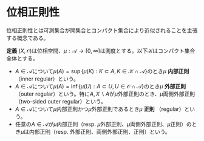 
# 位相正則性

位相正則性とは可測集合が開集合とコンパクト集合により近似されることを主張する概念である。

__定義__ $(X, \mathcal{O})$は位相空間、$\mu:\mathscr{A}\rightarrow [0, \infty]$は測度とする。以下$\mathcal{K}$はコンパクト集合全体とする。

- $A\in\mathscr{A}$について$\mu (A)=\sup\lbrace \mu (K) : K\subset A, K\in\mathcal{K}\cap\mathscr{A} \rbrace$のとき$\mu$ **内部正則**（inner regular）という。
- $A\in\mathscr{A}$について$\mu (A)=\inf\lbrace \mu (U) : A\subset U, U\in\mathcal{O}\cap\mathscr{A} \rbrace$のとき$\mu$ **外部正則** （outer regular）という。特に$A, X\backslash A$が$\mu$外部正則のとき、$\mu$両側外部正則（two-sided outer regular）という。
- $A\in\mathscr{A}$について$\mu$内部正則かつ$\mu$外部正則であるとき$\mu$ **正則** （regular）という。
- 任意の$A\in\mathscr{A}$が$\mu$内部正則（resp. $\mu$外部正則、$\mu$両側外部正則、$\mu$正則）のとき$\mu$は内部正則（resp. 外部正則、両側外部正則、正則）という。

<!--
　特に$\sigma[\mathcal{O}]\subset\mathscr{A}$のとき、$A\in\mathscr{A}$が$\mu$-外部正則であることと、
任意の$\varepsilon>0$に対して開集合$G$が存在して$A\subset G, \mu (G\backslash A)=0$
とできることは同値になる。そこで$\mu$-外部正則な集合全体を$\mathscr{A}_{+}$と表す。
また両側$\mu$-外部正則な集合全体を$\mathscr{A}_{0}$と書く。
$A\in\mathscr{A}$が両側$\mu$-外部正則であることと、任意の$\varepsilon>0$に対して開集合$G$と閉集合$F$が存在して
$F\subset A\subset G, \mu (G\backslash F)<\varepsilon$とできることは同値である。

　以下$\sigma[\mathcal{O}]\subset\mathscr{A}$であるとする。

\begin{Prop}
$\mathscr{A}_{+}$は可算和で閉じる。
\end{Prop}
\begin{Proof}
$\{A_{n}\}\subset\mathscr{A}_{+}, A:=\bigcup A_{n}$とする。$\varepsilon>0$に対して開集合$G_{n}$を$A_{n}\subset G_{n}$かつ
\[ \mu (G_{n}\backslash A_{n})<\frac{\varepsilon}{2^{n}} \]
を満たすように取れる。$G:=\bigcup G_{n}$と置けば開集合で$G\backslash A\subset\bigcup G_{n}\backslash A_{n}$であるから
$\mu (G\backslash A)\le\sum\mu (G_{n}\backslash A_{n})<\varepsilon$が成り立つ。故に$A\in\mathscr{A}_{+}$を得る。
\end{Proof}

　開集合の加算交叉で表される集合を$G_{\delta}$-集合または内極限集合と言った。
同様に閉集合の加算和で表される集合を$F_{\sigma}$-集合と言う。

\begin{Def}
任意の閉集合が$G_{\delta}$集合であるとき、その位相空間は$G_{\delta}$空間と呼ぶ。
\footnote{あるいは同値な定義として任意の開集合が$F_{\sigma}$集合のとき$F_{\sigma}$空間と言っても良い。}
\end{Def}

　例えば距離空間$(X, \rho)$は$G_{\delta}$空間である。実際開集合$O$に対して
\[ F_{n}:=\left\{x\in X\mid \rho(x, X\backslash O)\le\frac{1}{n}\right\} \]
と定めれば$F_{n}$は閉集合で、かつ$O=\bigcup F_{n}$と表せる。

\begin{Prop}
$\mu$が有限なら$\mathscr{A}_{+}$は可算交叉で閉じる。
特に位相空間$(X, \mathcal{O})$が$G_{\delta}$空間なら$\mathcal{O}\subset\mathscr{A}_{0}$が成り立つ。
このとき$\mathscr{A}_{0}$は$\sigma$-加法族だから$\sigma[\mathcal{O}]\subset\mathscr{A}_{0}$が成り立つ。
\end{Prop}
\begin{Proof}
$\mu$は有限とする。$\{A_{n}\}\subset\mathscr{A}_{+}, A:=\bigcap A_{n}$とする。
$\varepsilon>0$に対して開集合$G_{n}$を$A_{n}\subset G_{n}$かつ
\[ \mu (G_{n}\backslash A_{n})<\frac{\varepsilon}{2^{n+1}} \]
を満たすように取れる。$G:=\bigcap G_{n}\in\mathscr{A}$と置く。
ここで$H_{n}:=\bigcap_{j=1}^{n}G_{j}$は$A$を含む開集合であって$H_{n}\searrow G$を満たす。
$\mu$は有限だから測度の減少列連続性より、ある番号$N$が存在して
\[ \mu (H_{N}\backslash G)<\frac{\varepsilon}{2} \]
を満たす。$G\backslash A\subset \bigcup (G_{n}\backslash A_{n})$であるから
\[ \mu (H_{N}\backslash A)\le\mu (H_{N}\backslash G)+\mu (G\backslash A)
<\frac{\varepsilon}{2}+\sum\mu (G_{n}\backslash A_{n})\le\varepsilon \]
を得る。

　$\mathcal{O}\subset\mathscr{A}_{+}$は明らか。$X\backslash O$は閉集合だから、$G_{\delta}$-空間の定義により可算個の開集合$O_{n}$を用いて
$X\backslash O=\bigcap O_{n}$と表せる。故に$X\backslash O\in\mathscr{A}_{+}$なので$\mathcal{O}\subset\mathscr{A}_{0}$を得る。
$\mathscr{A}_{0}$は$\sigma$-加法族になるので$\sigma[\mathcal{O}]\subset\mathscr{A}_{0}$が分かる。
\end{Proof}

\begin{Prop}
測度$\mu$に対し、ある$\{B_{n}\}\subset\mathcal{O}$が存在して$B_{n}\nearrow X, \mu (B_{n})<\infty$を満たすとする。
このとき$\sigma[\mathcal{O}]\subset\mathscr{A}_{0}$が成り立つ。
\end{Prop}
\begin{Proof}
$B\in\mathscr{A}$に対して$\mu_{n}(B):=\mu (B\cap B_{n})$と定めると$\mu_{n}:\mathscr{A}\rightarrow [0, \infty]$は有限測度となる。
$A\in\sigma[\mathcal{O}]$及び$\varepsilon>0$を取る。このとき$A\cap B_{n}\in\sigma[\mathcal{O}]\subset\mathscr{A}$である。
$G, H\in\mathcal{O}$として$A\cap B_{n}\subset G, X\backslash (A\cap B_{n})\subset H$かつ
$\mu_{n}(G\backslash (A\cap B_{n})), \mu_{n}(H\backslash (X\backslash (A\cap B_{n})))<\varepsilon$を満たすように取れる。
ここで$G_{n}:=G\cap B_{n}, H_{n}:=H\cap B_{n}$と置くと$G_{n}, H_{n}\in\mathcal{O}$であり、
$\mu (G_{n}\backslash (A\cap B_{n})), \mu (H_{n}\backslash (X\backslash (A\cap B_{n})))<\varepsilon$を満たす。
故に$A\cap B_{n}\in\mathscr{A}_{0}\subset\mathscr{A}_{+}$が従う。ここで$\mathscr{A}_{+}$は可算和で閉じるから
$A=\bigcup (A\cap B_{n})\in\mathscr{A}_{+}$を得る。一方$X\backslash A\in\sigma[\mathcal{O}]\subset\mathscr{A}_{+}$であるから
結局$A\in\mathscr{A}_{0}$を得る。
\end{Proof}

　完備化との関係を見る。

\begin{Prop}
$(X, \mathcal{O})$は$G_{\delta}$-空間、$\mu:\mathscr{A}\rightarrow [0, \infty]$は
$\sigma[\mathcal{O}]\subset\mathscr{A}_{0}$なる測度とする。
$(\mathscr{A}^{\mu}, \mu^{*})$を$(\mathscr{A}, \mu)$の完備化とすると、
$A\in\sigma[\mathcal{O}]^{\mu}$は両側$\mu^{*}$-外部正則となる。つまり$\sigma[\mathcal{O}]^{\mu}\subset\mathscr{A}_{0}$となる。
\end{Prop}
\begin{Proof}
$A_{0}, A_{1}\in\sigma[\mathcal{O}]$を$A_{0}\subset A\subset A_{1}$かつ$\mu (A_{1}\backslash A_{0})=0$であるように取れる。
$A_{j}\in\mathscr{A}_{0}$より閉集合$F$及び開集合$G$を
\[ F\subset A_{0}, A_{1}\subset G, \mu (A_{0}\backslash F), \mu (G\backslash A_{1})<\frac{\varepsilon}{2} \]
となるように取れる。故に
\[ F\subset A\subset G, \mu^{*}(G\backslash F)=\mu (G\backslash F)
=\mu (G\backslash A_{1})+\mu (A_{1}\backslash A_{0})+\mu (A_{0}\backslash F)<\varepsilon \]
が成り立つ。
\end{Proof}

　距離空間$(X, \rho)$の開集合全体を$\mathcal{O}_{\rho}$とし、この上のボレル集合体を$\mathscr{B}(X):=\sigma[\mathcal{O}_{\rho}]$と書く。
この上の測度$\mu:\mathscr{B}(X)\rightarrow [0, \infty]$に対して
\[ B\in\mathscr{B}(X)\textup{が有界なら}\mu (B)<\infty \]
という条件を加える。このとき例えば適当な点$a\in X$を取り、$B_{n}:=\{x\in X\mid \rho (x, a)<n\}$と置けば$B_{n}$は開集合でかつ
$B_{n}\nearrow X, \mu (B_{n})<\infty$を満たすので、$\mu$は両側外部正則であり、更に先の命題により$\mu^{*}$も両側外部正則となる。

　一方で内部正則性は単純には従わず、更なる条件を付け加える必要となる。
事実として完備距離空間において全有界かつ閉な集合はコンパクトになる。
\footnote{$K\subset X$が全有界とは、任意の$\delta>0$に対し有限個の半径$\delta$の開球で覆えることであった。}

\begin{Thm}[ウラム]
$X$が可分、即ち稠密な加算部分集合を持つとする。$A\in\mathscr{B}(X)^{\mu}$は両側$\mu^{*}$-外部正則であるから$\varepsilon>0$に対し
閉集合$F$及び開集合$G$が$F\subset A\subset G, \mu (G\backslash F)<\varepsilon$を満たすように取れた。
このとき$\mu^{*}(A)<\infty$なら上記の閉集合$F$として全有界なものが取れる。更に$X$が距離空間として完備なら$F$はコンパクトに取れる。
\end{Thm}
\begin{Proof}
$G\in\mathcal{O}$が$\mu (G)<\infty$を満たすとき、任意の$\varepsilon>0$に対して
全有界な閉集合$K$を$K\subset G, \mu (G\backslash K)<\infty$が取れることを示す。
$X$は可分なので、稠密な可算部分集合$D$を持つ。ここで$n\in\mathbb{N}$に対し
\[ I_{n}:=\left\{(x, m)\in D\times\mathbb{N}\mid m\ge n, \overline{B}(x; \frac{1}{m})\right\} \]
と定める。ただし$\overline{B}(x; r)$は$x$を中心とする半径$r$以下の元全体とする。
また$I_{n}$の有限部分集合列$I_{n}(l)\nearrow I_{n}$を取る。
\[ G=\bigcup_{(x, m)\in I_{n}}\overline{B}(x; \frac{1}{m}) \]
が成り立つことに注意すると、任意の$\varepsilon>0$及び$n$に対し、$l_{n}\in\mathbb{N}$が存在して
\[ K_{n}:=\bigcup_{(x, m)\in I_{n}(l_{n})}\overline{B}(x; \frac{1}{m}) \]
と置けば
\[ \mu (G)<\mu (K_{n})+\frac{\varepsilon}{2^{n}} \]
を満たすように取れる。$K:=\bigcap K_{n}$は全有界であり、また閉集合でもある。
特に$K\subset G$かつ$\mu (G\backslash K)\le\sum\mu (G\backslash K_{n})<\varepsilon$を満たす。
この$K$は$X$が完備なら先に述べた事実よりコンパクトになる。

　$A\in\mathscr{B}(X)^{\mu}$は$\mu^{*}(A)<\infty$を満たすとする。$\varepsilon>0$に対し閉集合$F$及び開集合$G$を取り、
\[ F\subset A\subset G, \mu (G\backslash F)<\frac{\varepsilon}{2} \]
を満たすようにできる。このとき
\[ \mu (G)=\mu (G\backslash F)+\mu (F)<\frac{\varepsilon}{2}+\mu^{*}(A)<\infty \]
であるから、先に述べたことより全有界かつ閉な$K\subset G$を
\[ \mu (G\backslash K)<\frac{\varepsilon}{2} \]
となるように取れる。$F\cap K\subset A$は全有界かつ閉で、
$\mu (G\backslash (F\cap K))\le \mu (G\backslash F)+\mu (G\backslash K)<\varepsilon$
を満たす。特に$X$が完備なら$K$がコンパクトだから$F\cap K$もコンパクトになる。　
\end{Proof}

\begin{Cor}
可分な完備距離空間上の測度$\mu:\mathscr{B}(X)\rightarrow [0, \infty]$が
有界な$B\in\mathscr{B}(X)$に対して$\mu (B)<\infty$を満たすとする。
このとき$\mu, \mu^{*}$は正則である。
\end{Cor}
\begin{Proof}
以下コンパクト集合全体を$\mathcal{K}$と書く。距離空間はハウスドウルフ空間でもあるのでコンパクト集合は閉集合でもある。
$A\in\mathscr{B}(X)^{\mu}$とする。$\sup_{A\supset K\in\mathcal{K}}\mu^{*}(K)\ge\mu^{*}(A)$を示せば十分である。
$\mu^{*}(A)<\infty$ならコンパクトな$F$を取り$\mu^{*}(A)=\mu (F)+\mu^{*}(A\backslash F)<\mu (F)+\varepsilon$と出来るので従う。
$\mu^{*}(A)=\infty$のときは単に閉集合として$F$が取れるが、
\[ \mu^{*}(F)=\mu (F)\ge\mu (A_{0})=\mu^{*}(A)=\infty \]
である。$\overline{B_{n}}\cap F$は有界閉集合だが$X$は完備距離空間なのでコンパクトになる。
これは$F$への増大列となるので結局$\mu^{*}$の増大列連続性より$\sup_{A\supset K\in\mathcal{K}}\mu^{*}(K)=\infty$となる。
\end{Proof}
-->